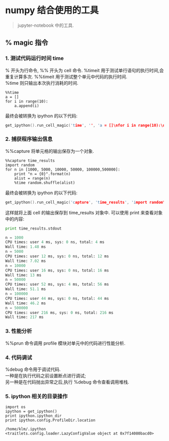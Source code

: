 # numpy 结合使用的工具   

> jupyter-notebook 中的工具.   

## % magic 指令   
### 1. 测试代码运行时间  time   
% 开头为行命令, %% 开头为 cell 命令.
%timeit 用于测试单行语句的执行时间,会重复计算多次.
%%timeit 用于测试整个单元中代码的执行时间.  
%time 则只输出本次执行消耗的时间.

```ipython
%%time
a = []
for i in range(10):
    a.append(i)
```
最终会被转换为 ipython 的以下代码:   
```cpp
get_ipython().run_cell_magic('time', '', 'a = []\nfor i in range(10):\n    a.append(i)')
```

### 2. 捕获程序输出信息   
%%capture 将单元格的输出保存为一个对象.    
```ipython
%%capture time_results
import random
for n in [1000, 5000, 10000, 50000, 100000,500000]:
    print "n = {0}".format(n)
    alist = range(n)
    %time random.shuffle(alist)
```
最终会被转换为 ipython 的以下代码:   
```cpp
get_ipython().run_cell_magic('capture', 'time_results', 'import random\nfor n in [1000, 5000, 10000, 50000, 100000,500000]:\n    print "n = {0}".format(n)\n    alist = range(n)\n    %time random.shuffle(alist)')
```
这样就将上面 cell 的输出保存到 time_results 对象中. 可以使用 print 来查看对象中的内容:      
```python
print time_results.stdout   

n = 1000
CPU times: user 4 ms, sys: 0 ns, total: 4 ms
Wall time: 1.48 ms
n = 5000
CPU times: user 12 ms, sys: 0 ns, total: 12 ms
Wall time: 7.02 ms
n = 10000
CPU times: user 16 ms, sys: 0 ns, total: 16 ms
Wall time: 13 ms
n = 50000
CPU times: user 52 ms, sys: 4 ms, total: 56 ms
Wall time: 51.1 ms
n = 100000
CPU times: user 44 ms, sys: 0 ns, total: 44 ms
Wall time: 46.2 ms
n = 500000
CPU times: user 216 ms, sys: 0 ns, total: 216 ms
Wall time: 217 ms
```

### 3. 性能分析
%%prun 命令调用 profile 模块对单元中的代码进行性能分析.   

### 4. 代码调试
%debug 命令用于调试代码.    
一种是在执行代码之前设置断点进行调试;    
另一种是在代码抛出异常之后,执行 %debug 命令查看调用堆栈.   

### 5. ipython 相关的目录操作   
```ipython
import os
ipython = get_ipython()
print ipython.ipython_dir
print ipython.config.ProfileDir.location

/home/klm/.ipython
<traitlets.config.loader.LazyConfigValue object at 0x7f14080bacd0>
```